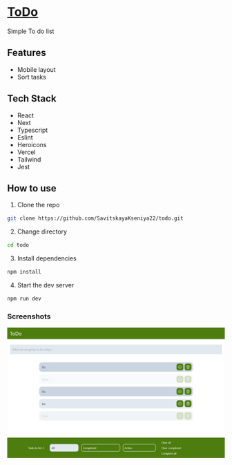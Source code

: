 # [ToDo](https://todo-eosin-three.vercel.app/)

Simple To do list

## Features

- Mobile layout
- Sort tasks

## Tech Stack

- React
- Next
- Typescript
- Eslint
- Heroicons
- Vercel
- Tailwind
- Jest

## How to use

1. Clone the repo

```bash
git clone https://github.com/SavitskayaKseniya22/todo.git
```

2. Change directory

```bash
cd todo
```

3. Install dependencies

```bash
npm install
```

4. Start the dev server

```bash
npm run dev
```

### Screenshots

![изображение](https://raw.githubusercontent.com/SavitskayaKseniya22/projects-photos/main/photos/todo/screenshots/todo-1280px.png)
